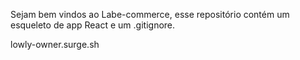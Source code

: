 Sejam bem vindos ao Labe-commerce, esse repositório contém um esqueleto de app React e um .gitignore.

lowly-owner.surge.sh
